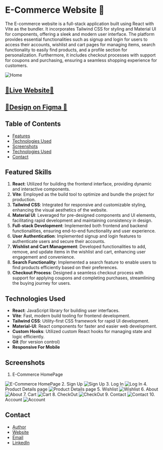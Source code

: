 # E-Commerce Website 🙌

The E-commerce website is a full-stack application built using React with Vite as the bundler. It incorporates Tailwind CSS for styling and Material UI for components, offering a sleek and modern user interface. The platform provides essential functionalities such as signup and login for users to access their accounts, wishlist and cart pages for managing items, search functionality to easily find products, and a profile section for personalization. Furthermore, it includes checkout processes with support for coupons and purchasing, ensuring a seamless shopping experience for customers.


  <img  src="E-Commerce/public/assets/Screenshots/0.png" alt="Home">

## [🌟Live Website🌟](https://e-commerce-website-nine-bice.vercel.app/)

## [🌟Design on Figma 🌟](https://www.figma.com/file/yn2DFQJla0UiSMvomFsqwT/E-Commerce-Website-%D9%90Almdrasa?type=design&mode=design&t=fqPRRAQH5lDJGmoY-0)

## Table of Contents

- [Features](#features)
- [Technologies Used](#technologies-used)
- [Screenshots](#screenshots)
- [Technologies Used](#technologies-used)
- [Contact](#contact)



## Featured Skills

1. **React**: Utilized for building the frontend interface, providing dynamic and interactive components.
2. **Vite**: Employed as the build tool to optimize and bundle the project for production.
3. **Tailwind CSS**: Integrated for responsive and customizable styling, enhancing the visual aesthetics of the website.
4. **Material UI**: Leveraged for pre-designed components and UI elements, facilitating rapid development and maintaining consistency in design.
5. **Full-stack Development**: Implemented both frontend and backend functionalities, ensuring end-to-end functionality and user experience.
6. **User Authentication**: Implemented signup and login features to authenticate users and secure their accounts.
7. **Wishlist and Cart Management**: Developed functionalities to add, remove, and update items in the wishlist and cart, enhancing user engagement and convenience.
8. **Search Functionality**: Implemented a search feature to enable users to find products efficiently based on their preferences.
9. **Checkout Process**: Designed a seamless checkout process with support for applying coupons and completing purchases, streamlining the buying journey for users.

## Technologies Used


- **React**: JavaScript library for building user interfaces.
- **Vite**: Fast, modern build tooling for frontend development.
- **Tailwind CSS**: Utility-first CSS framework for rapid UI development.
- **Material-UI**: React components for faster and easier web development.
- **Custom Hooks**: Utilized custom React hooks for managing state and logic efficiently.
- **Git** (for version control)
- **Responsive For Mobile**

## Screenshots
1. E-Commerce HomePage
  <img  src="E-Commerce/public/assets/Screenshots/E-Commerce HomePage.jpg" alt="E-Commerce HomePage">
2. Sign Up
  <img  src="E-Commerce/public/assets/Screenshots/Sign Up.jpg" alt="Sign Up">
3. Log In
  <img  src="E-Commerce/public/assets/Screenshots/Log In.jpg" alt="Log In">
4. Product Details page
  <img  src="E-Commerce/public/assets/Screenshots/Product Details page.jpg" alt="Product Details page">
5. Wishlist
  <img  src="E-Commerce/public/assets/Screenshots/Wishlist.jpg" alt="Wishlist">
6. About
  <img  src="E-Commerce/public/assets/Screenshots/About.jpg" alt="About">
7. Cart
  <img  src="E-Commerce/public/assets/Screenshots/Cart.jpg" alt="Cart">
8. CheckOut
  <img  src="E-Commerce/public/assets/Screenshots/CheckOut.jpg" alt="CheckOut">
9. Contact
  <img  src="E-Commerce/public/assets/Screenshots/Contact.jpg" alt="Contact">
10. Account
  <img  src="E-Commerce/public/assets/Screenshots/Account.jpg" alt="Account">




## Contact

- [Author](https://github.com/MMansy19)
- [Website](https://mahmoud-mansy-portfolio.netlify.app/)
- [Email](mailto:mahmoud2abdalfattah@gmail.com)
- [LinkedIn](https://www.linkedin.com/in/mahmoud-mansy-a189a5232)
